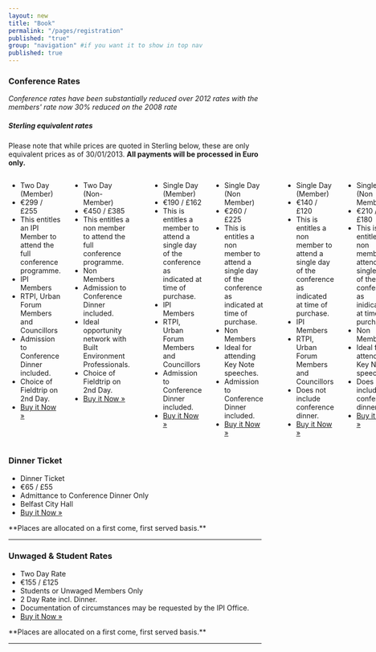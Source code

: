 ```yaml
---
layout: new
title: "Book"
permalink: "/pages/registration"
published: "true"
group: "navigation" #if you want it to show in top nav
published: true
---
```


### Conference Rates
*Conference rates have been substantially reduced over 2012 rates with the members' rate now 30% reduced on the 2008 rate*

<div class="panel">
      <h5>Sterling equivalent rates</h5>
      <p>Please note that while prices are quoted in Sterling below, these are only equivalent prices as of 30/01/2013. <b>All payments will be processed in Euro only. </b></p>
</div>

<div class="twelve columns">
<div class="six columns">
<ul class="pricing-table">
  <li class="title">Two Day (Member)</li>
  <li class="price">€299 / £255</li>
  <li class="description">This entitles an IPI Member to attend the full conference programme.</li>
  <li class="bullet-item">IPI Members</li> 
  <li class="bullet-item">RTPI, Urban Forum Members and Councillors</li>
  <li class="bullet-item">Admission to Conference Dinner included.</li>
  <li class="bullet-item">Choice of Fieldtrip on 2nd Day.</li>
  <li class="cta-button"><a class="button radius success" href="http://www.romancart.com/cart.asp?storeid=34538&amp;itemcode=CONF2DM">Buy it Now &raquo;</a>
  </li>
</ul>

</div>

<div class="six columns">
<ul class="pricing-table">
  <li class="title">Two Day (Non-Member)</li>
  <li class="price">€450 / £385</li>
  <li class="description">This entitles a non member to attend the full conference programme.</li>
  <li class="bullet-item">Non Members</li>
  <li class="bullet-item">Admission to Conference Dinner included.</li>
  <li class="bullet-item">Ideal opportunity network with Built Environment Professionals.</li>
  <li class="bullet-item">Choice of Fieldtrip on 2nd Day.</li>
  <li class="cta-button"><a class="button radius alert" href="http://www.romancart.com/cart.asp?storeid=34538&amp;itemcode=CONF2DNM">Buy it Now &raquo;</a>
  </li>
</ul>
</div> 

<hr />

<div class="six columns">
<ul class="pricing-table">
  <li class="title">Single Day (Member)</li>
  <li class="price">€190 / £162</li>
<li class="description">This is entitles a member to attend a single day of the conference as indicated at time of purchase.</li>
  <li class="bullet-item">IPI Members</li> 
  <li class="bullet-item">RTPI, Urban Forum Members and Councillors</li>
  <li class="bullet-item">Admission to Conference Dinner included.</li>
  <li class="cta-button"><a class="button radius" href="http://www.romancart.com/cart.asp?storeid=34538&amp;itemcode=CONF1DM">Buy it Now &raquo;</a>
  </li>
</ul>
</div>

<div class="six columns">
<ul class="pricing-table">
  <li class="title">Single Day (Non Member)</li>
  <li class="price">€260 / £225</li>
  <li class="description">This is entitles a non member to attend a single day of the conference as indicated at time of purchase.</li>
  <li class="bullet-item">Non Members</li>
	<li class="bullet-item">Ideal for attending Key Note speeches.</li>
  <li class="bullet-item">Admission to Conference Dinner included.</li>
  <li class="cta-button"><a class="button radius alert" href="http://www.romancart.com/cart.asp?storeid=34538&amp;itemcode=CONF1DNM">Buy it Now &raquo;</a>
  </li>
</ul>
</div>
<hr />

<div class="six columns">
<ul class="pricing-table">
  <li class="title">Single Day (Member)</li>
  <li class="price">€140 / £120</li>
<li class="description">This is entitles a non member to attend a single day of the conference as indicated at time of purchase.</li>
  <li class="bullet-item">IPI Members</li> 
  <li class="bullet-item">RTPI, Urban Forum Members and Councillors</li>
  <li class="bullet-item">Does not include conference dinner.</li>
  <li class="cta-button"><a class="button radius" href="http://www.romancart.com/cart.asp?storeid=34538&amp;itemcode=CONF1M">Buy it Now &raquo;</a>
  </li>
</ul>
</div>
<div class="six columns">
<ul class="pricing-table">
  <li class="title">Single Day (Non Member)</li>
  <li class="price">€210 / £180</li>
  <li class="description">This is entitles a non member to attend a single day of the conference as inidicated at time of purchase.</li>
  <li class="bullet-item">Non Members</li>
<li class="bullet-item">Ideal for attending Key Note speeches.</li>
  <li class="bullet-item">Does not include conference dinner.</li>
  <li class="cta-button"><a class="button radius alert" href="http://www.romancart.com/cart.asp?storeid=34538&amp;itemcode=CONF1NM">Buy it Now &raquo;</a>
  </li>
</ul>
</div>
<hr/>
</div>

### Dinner Ticket


<ul class="pricing-table">
  <li class="title">Dinner Ticket</li>
  <li class="price">€65 / £55</li>
  <li class="description">Admittance to Conference Dinner Only</li>
  <li class="bullet-item">Belfast City Hall</li>
  <li class="cta-button"><a class="button radius success" href="http://www.romancart.com/cart.asp?storeid=34538&amp;itemcode=CONFDIN">Buy it Now &raquo;</a>
  </li>
</ul>
**Places are allocated on a first come, first served basis.**
<hr/>

### Unwaged &amp; Student Rates

<ul class="pricing-table">
  <li class="title">Two Day Rate</li>
  <li class="price">€155 / £125</li>
  <li class="description">Students or Unwaged Members Only</li>
  <li class="bullet-item">2 Day Rate incl. Dinner.</li>
  <li class="bullet-item">Documentation of circumstances may be requested by the IPI Office.</li>
  <li class="cta-button"><a class="button radius alert" href="http://www.romancart.com/cart.asp?storeid=34538&amp;itemcode=CONF2DSW">Buy it Now &raquo;</a>
  </li>
</ul>
**Places are allocated on a first come, first served basis.**
<hr/>